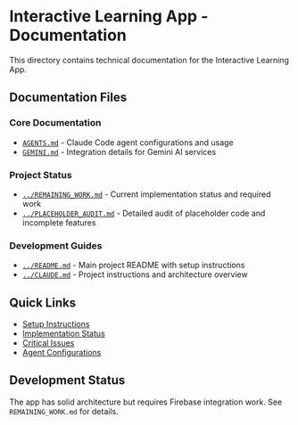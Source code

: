 # Interactive Learning App - Documentation

This directory contains technical documentation for the Interactive Learning App.

## Documentation Files

### Core Documentation
- [`AGENTS.md`](./AGENTS.md) - Claude Code agent configurations and usage
- [`GEMINI.md`](./GEMINI.md) - Integration details for Gemini AI services

### Project Status
- [`../REMAINING_WORK.md`](../REMAINING_WORK.md) - Current implementation status and required work
- [`../PLACEHOLDER_AUDIT.md`](../PLACEHOLDER_AUDIT.md) - Detailed audit of placeholder code and incomplete features

### Development Guides
- [`../README.md`](../README.md) - Main project README with setup instructions
- [`../CLAUDE.md`](../CLAUDE.md) - Project instructions and architecture overview

## Quick Links
- [Setup Instructions](../README.md#setup)
- [Implementation Status](../REMAINING_WORK.md#current-status)
- [Critical Issues](../PLACEHOLDER_AUDIT.md#critical-placeholders-found)
- [Agent Configurations](./.claude/agents/)

## Development Status
The app has solid architecture but requires Firebase integration work. See `REMAINING_WORK.md` for details.